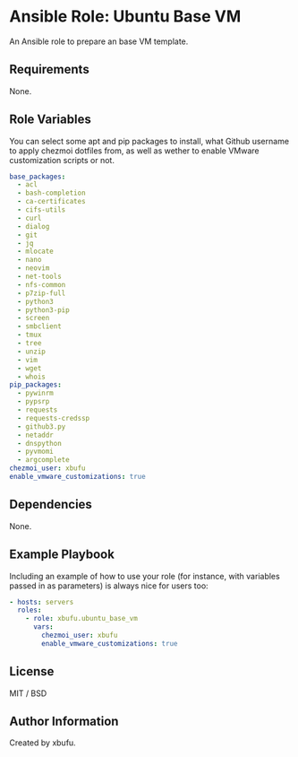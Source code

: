 Ansible Role: Ubuntu Base VM
=========

An Ansible role to prepare an base VM template.

Requirements
------------

None.

Role Variables
--------------

You can select some apt and pip packages to install, what Github username to apply chezmoi dotfiles from, as well as wether to enable VMware customization scripts or not.

```yml
base_packages:
  - acl
  - bash-completion
  - ca-certificates
  - cifs-utils
  - curl
  - dialog
  - git
  - jq
  - mlocate
  - nano
  - neovim
  - net-tools
  - nfs-common
  - p7zip-full
  - python3
  - python3-pip
  - screen
  - smbclient
  - tmux
  - tree
  - unzip
  - vim
  - wget
  - whois
pip_packages:
  - pywinrm
  - pypsrp
  - requests
  - requests-credssp
  - github3.py
  - netaddr
  - dnspython
  - pyvmomi
  - argcomplete
chezmoi_user: xbufu
enable_vmware_customizations: true
```

Dependencies
------------

None.

Example Playbook
----------------

Including an example of how to use your role (for instance, with variables passed in as parameters) is always nice for users too:

```yml
- hosts: servers
  roles:
    - role: xbufu.ubuntu_base_vm
      vars:
        chezmoi_user: xbufu
        enable_vmware_customizations: true
```

License
-------

MIT / BSD

Author Information
------------------

Created by xbufu.
